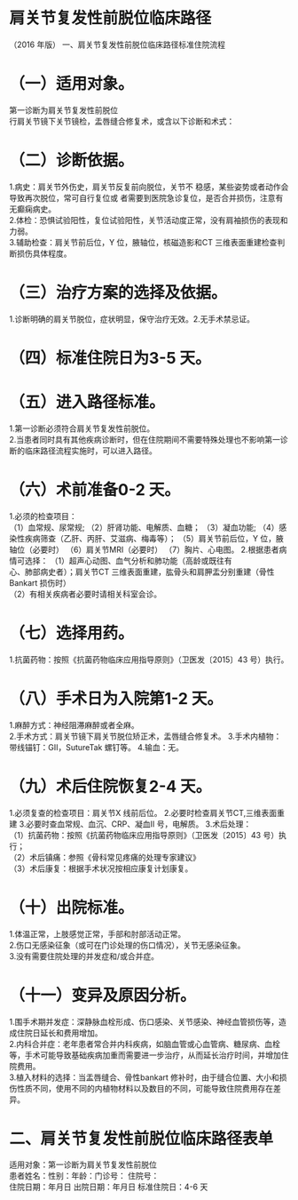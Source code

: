 # 肩关节复发性前脱位临床路径  
（2016 年版） 一、肩关节复发性前脱位临床路径标准住院流程  
# （一）适用对象。  
第一诊断为肩关节复发性前脱位  
行肩关节镜下关节镜检，盂唇缝合修复术，或含以下诊断和术式：  
# （二）诊断依据。  
1.病史：肩关节外伤史，肩关节反复前向脱位，关节不 稳感，某些姿势或者动作会导致再次脱位，常可自行复位或 者需要到医院急诊复位，是否合并损伤，注意有无癫痫病史。  
2.体检：恐惧试验阳性，复位试验阳性，关节活动度正常，没有肩袖损伤的表现和力弱。  
3.辅助检查：肩关节前后位，Y 位，腋轴位，核磁造影和CT 三维表面重建检查判断损伤具体程度。  
# （三）治疗方案的选择及依据。  
1.诊断明确的肩关节脱位，症状明显，保守治疗无效。2.无手术禁忌证。  
# （四）标准住院日为3-5 天。  
# （五）进入路径标准。  
1.第一诊断必须符合肩关节复发性前脱位。  
2.当患者同时具有其他疾病诊断时，但在住院期间不需要特殊处理也不影响第一诊断的临床路径流程实施时，可以进入路径。  
# （六）术前准备0-2 天。  
1.必须的检查项目：  
（1）血常规、尿常规; （2）肝肾功能、电解质、血糖； （3）凝血功能; （4）感染性疾病筛查（乙肝、丙肝、艾滋病、梅毒等）； （5）肩关节前后位，Y 位，腋轴位（必要时） （6）肩关节MRI（必要时） （7）胸片、心电图。 2.根据患者病情可选择： （1）超声心动图、血气分析和肺功能（高龄或既往有  
心、肺部病史者）；肩关节CT 三维表面重建，肱骨头和肩胛盂分别重建（骨性Bankart 损伤时）  
（2）有相关疾病者必要时请相关科室会诊。  
# （七）选择用药。  
1.抗菌药物：按照《抗菌药物临床应用指导原则》（卫医发〔2015〕43 号）执行。  
# （八）手术日为入院第1-2 天。  
1.麻醉方式：神经阻滞麻醉或者全麻。  
2.手术方式：肩关节镜下肩关节脱位矫正术，盂唇缝合修复术。 3.手术内植物：带线锚钉：GII，SutureTak 螺钉等。             4.输血：无。  
# （九）术后住院恢复2-4 天。  
1.必须复查的检查项目：肩关节X 线前后位。 2.必要时检查肩关节CT,三维表面重建  3.必要时查血常规、血沉、CRP、凝血II 号，电解质。 3.术后处理：  
（1）抗菌药物：按照《抗菌药物临床应用指导原则》（卫医发〔2015〕43 号）执行；  
（2）术后镇痛：参照《骨科常见疼痛的处理专家建议》  
（3）术后康复：根据手术状况按相应康复计划康复。  
# （十）出院标准。  
1.体温正常，上肢感觉正常，手部和肘部活动正常。  
2.伤口无感染征象（或可在门诊处理的伤口情况），关节无感染征象。  
3.没有需要住院处理的并发症和/或合并症。  
# （十一）变异及原因分析。  
1.围手术期并发症：深静脉血栓形成、伤口感染、关节感染、神经血管损伤等，造成住院日延长和费用增加。  
2.内科合并症：老年患者常合并内科疾病，如脑血管或心血管病、糖尿病、血栓等，手术可能导致基础疾病加重而需要进一步治疗，从而延长治疗时间，并增加住院费用。  
3.植入材料的选择：当盂唇缝合、骨性bankart 修补时，由于缝合位置、大小和损伤性质不同，使用不同的内植物材料以及数目的不同，可能导致住院费用存在差异。  
# 二、肩关节复发性前脱位临床路径表单  
适用对象：第一诊断为肩关节复发性前脱位  
患者姓名：性别：年龄：门诊号： 住院号：  
住院日期：年月日    出院日期：年月日   标准住院日：4-6 天  
